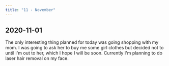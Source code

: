 ```yaml
---
title: "11 - November"
---
```


## 2020-11-01

The only interesting thing planned for today was going shopping with
my mom. I was going to ask her to buy me some girl clothes but decided
not to until I'm out to her, which I hope I will be soon. Currently
I'm planning to do laser hair removal on my face.
